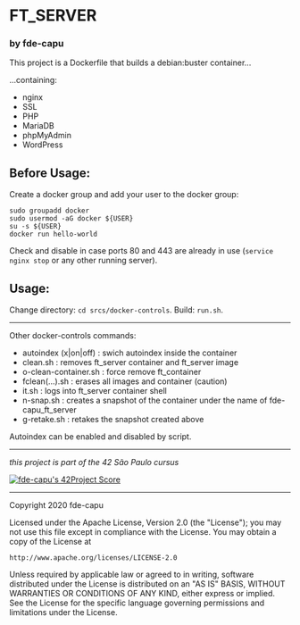 

# FT_SERVER
### by fde-capu

This project is a Dockerfile that builds a debian:buster container...

...containing:

- nginx
- SSL
- PHP
- MariaDB
- phpMyAdmin
- WordPress

Before Usage:
-------------

Create a docker group and add your user to the docker group:

    sudo groupadd docker
    sudo usermod -aG docker ${USER}
    su -s ${USER}
    docker run hello-world

Check and disable in case ports 80 and 443 are already in use (`service nginx stop` or any other running server).


Usage:
------

Change directory: `cd srcs/docker-controls`.
Build: `run.sh`.

-----

Other docker-controls commands:

- autoindex (x|on|off) : swich autoindex inside the container
- clean.sh : removes ft_server container and ft_server image
- o-clean-container.sh : force remove ft_container
- fclean(...).sh : erases all images and container (caution)
- it.sh : logs into ft_server container shell
- n-snap.sh : creates a snapshot of the container under the name of fde-capu_ft_server
- g-retake.sh : retakes the snapshot created above

Autoindex can be enabled and disabled by script. 

---

*this project is part of the 42 São Paulo cursus*

[![fde-capu's 42Project Score](https://badge42.herokuapp.com/api/project/fde-capu/ft_server)](https://github.com/JaeSeoKim/badge42)

---

Copyright 2020 fde-capu

Licensed under the Apache License, Version 2.0 (the "License");
you may not use this file except in compliance with the License.
You may obtain a copy of the License at

    http://www.apache.org/licenses/LICENSE-2.0

Unless required by applicable law or agreed to in writing, software
distributed under the License is distributed on an "AS IS" BASIS,
WITHOUT WARRANTIES OR CONDITIONS OF ANY KIND, either express or implied.
See the License for the specific language governing permissions and
limitations under the License.
